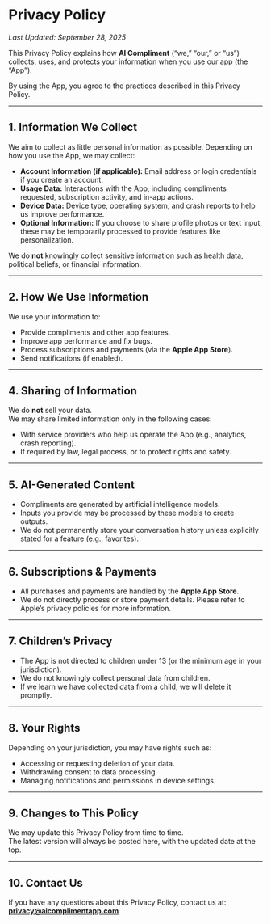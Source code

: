 # Privacy Policy  
_Last Updated: September 28, 2025_

This Privacy Policy explains how **AI Compliment** (“we,” “our,” or “us”) collects, uses, and protects your information when you use our app (the “App”).

By using the App, you agree to the practices described in this Privacy Policy.

---

## 1. Information We Collect
We aim to collect as little personal information as possible. Depending on how you use the App, we may collect:

- **Account Information (if applicable):** Email address or login credentials if you create an account.  
- **Usage Data:** Interactions with the App, including compliments requested, subscription activity, and in-app actions.  
- **Device Data:** Device type, operating system, and crash reports to help us improve performance.  
- **Optional Information:** If you choose to share profile photos or text input, these may be temporarily processed to provide features like personalization.

We do **not** knowingly collect sensitive information such as health data, political beliefs, or financial information.

---

## 2. How We Use Information
We use your information to:  
- Provide compliments and other app features.  
- Improve app performance and fix bugs.  
- Process subscriptions and payments (via the **Apple App Store**).  
- Send notifications (if enabled).  

---

## 4. Sharing of Information
We do **not** sell your data.  
We may share limited information only in the following cases:  
- With service providers who help us operate the App (e.g., analytics, crash reporting).  
- If required by law, legal process, or to protect rights and safety.  

---

## 5. AI-Generated Content
- Compliments are generated by artificial intelligence models.  
- Inputs you provide may be processed by these models to create outputs.  
- We do not permanently store your conversation history unless explicitly stated for a feature (e.g., favorites).  

---

## 6. Subscriptions & Payments
- All purchases and payments are handled by the **Apple App Store**.  
- We do not directly process or store payment details. Please refer to Apple’s privacy policies for more information.  

---

## 7. Children’s Privacy
- The App is not directed to children under 13 (or the minimum age in your jurisdiction).  
- We do not knowingly collect personal data from children.  
- If we learn we have collected data from a child, we will delete it promptly.  

---

## 8. Your Rights
Depending on your jurisdiction, you may have rights such as:  
- Accessing or requesting deletion of your data.  
- Withdrawing consent to data processing.  
- Managing notifications and permissions in device settings.  

---

## 9. Changes to This Policy
We may update this Privacy Policy from time to time.  
The latest version will always be posted here, with the updated date at the top.  

---

## 10. Contact Us
If you have any questions about this Privacy Policy, contact us at:  
**privacy@aicomplimentapp.com**
